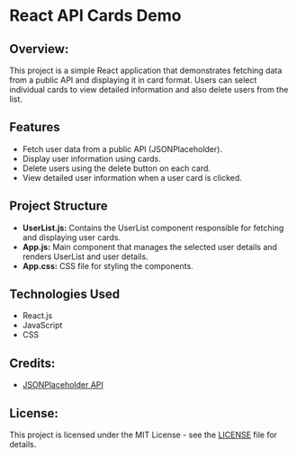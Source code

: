 # React API Cards Demo

## Overview:
This project is a simple React application that demonstrates fetching data from a public API and displaying it in card format. Users can select individual cards to view detailed information and also delete users from the list.

## Features
- Fetch user data from a public API (JSONPlaceholder).
- Display user information using cards.
- Delete users using the delete button on each card.
- View detailed user information when a user card is clicked.

## Project Structure
- **UserList.js:** Contains the UserList component responsible for fetching and displaying user cards.
- **App.js:** Main component that manages the selected user details and renders UserList and user details.
- **App.css:** CSS file for styling the components.

## Technologies Used
- React.js
- JavaScript
- CSS

## Credits:
- [JSONPlaceholder API](https://jsonplaceholder.typicode.com/)

## License:
This project is licensed under the MIT License - see the [LICENSE](LICENSE) file for details.
